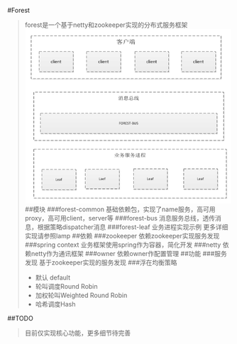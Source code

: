 #Forest
>forest是一个基于netty和zookeeper实现的分布式服务框架
![Alt text](./doc/forest.png)
##模块
###forest-common
>基础依赖包，实现了name服务，高可用proxy，高可用client，server等
###forest-bus
>消息服务总线，透传消息，根据策略dispatcher消息
###forest-leaf
>业务进程实现示例
>更多详细实现请参照lamp
##依赖
###zookeeper
> 依赖zookeeper实现服务发现
###spring context
>业务框架使用spring作为容器，简化开发
###netty
>依赖netty作为通讯框架
###owner
>依赖owner作配置管理
##功能
###服务发现
>基于zookeeper实现的服务发现
###浮在均衡策略
> *  默认 default
> * 轮叫调度Round Robin
> * 加权轮叫Weighted Round Robin
>* 哈希调度Hash

##TODO
>目前仅实现核心功能，更多细节待完善